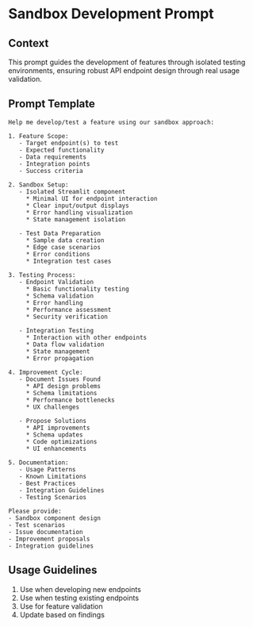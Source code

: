# Sandbox Development Prompt

## Context
This prompt guides the development of features through isolated testing environments, ensuring robust API endpoint design through real usage validation.

## Prompt Template
```
Help me develop/test a feature using our sandbox approach:

1. Feature Scope:
   - Target endpoint(s) to test
   - Expected functionality
   - Data requirements
   - Integration points
   - Success criteria

2. Sandbox Setup:
   - Isolated Streamlit component
     * Minimal UI for endpoint interaction
     * Clear input/output displays
     * Error handling visualization
     * State management isolation
   
   - Test Data Preparation
     * Sample data creation
     * Edge case scenarios
     * Error conditions
     * Integration test cases

3. Testing Process:
   - Endpoint Validation
     * Basic functionality testing
     * Schema validation
     * Error handling
     * Performance assessment
     * Security verification
   
   - Integration Testing
     * Interaction with other endpoints
     * Data flow validation
     * State management
     * Error propagation

4. Improvement Cycle:
   - Document Issues Found
     * API design problems
     * Schema limitations
     * Performance bottlenecks
     * UX challenges
   
   - Propose Solutions
     * API improvements
     * Schema updates
     * Code optimizations
     * UI enhancements

5. Documentation:
   - Usage Patterns
   - Known Limitations
   - Best Practices
   - Integration Guidelines
   - Testing Scenarios

Please provide:
- Sandbox component design
- Test scenarios
- Issue documentation
- Improvement proposals
- Integration guidelines
```

## Usage Guidelines
1. Use when developing new endpoints
2. Use when testing existing endpoints
3. Use for feature validation
4. Update based on findings 